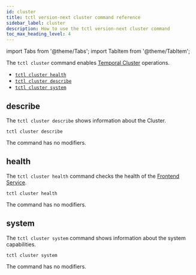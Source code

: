 ```yaml
---
id: cluster
title: tctl version-next cluster command reference
sidebar_label: cluster
description: How to use the tctl version-next cluster command
toc_max_heading_level: 4
---
```


<!-- THIS FILE IS GENERATED. DO NOT EDIT THIS FILE DIRECTLY -->

import Tabs from '@theme/Tabs';
import TabItem from '@theme/TabItem';

The `tctl cluster` command enables [Temporal Cluster](/clusters#) operations.

- [`tctl cluster health`](#health)
- [`tctl cluster describe`](#describe)
- [`tctl cluster system`](#system)

## describe

The `tctl cluster describe` shows information about the Cluster.

`tctl cluster describe`

The command has no modifiers.

## health

The `tctl cluster health` command checks the health of the [Frontend Service](/concepts/what-is-a-temporal-cluster/#frontend-service).

`tctl cluster health`

The command has no modifiers.

## system

The `tctl cluster system` command shows information about the system capabilities.

`tctl cluster system`

The command has no modifiers.
